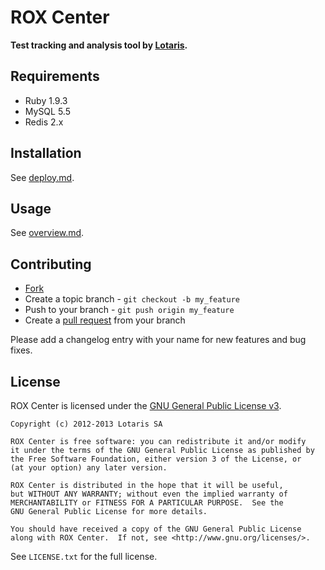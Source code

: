 # ROX Center

**Test tracking and analysis tool by [Lotaris](http://www.lotaris.com).**

## Requirements

* Ruby 1.9.3
* MySQL 5.5
* Redis 2.x

## Installation

See [deploy.md](doc/rox/deploy.md).

## Usage

See [overview.md](doc/rox/overview.md).

## Contributing

* [Fork](https://help.github.com/articles/fork-a-repo)
* Create a topic branch - `git checkout -b my_feature`
* Push to your branch - `git push origin my_feature`
* Create a [pull request](http://help.github.com/pull-requests/) from your branch

Please add a changelog entry with your name for new features and bug fixes.

## License

ROX Center is licensed under the [GNU General Public License v3](http://www.gnu.org/licenses/gpl.html).

    Copyright (c) 2012-2013 Lotaris SA

    ROX Center is free software: you can redistribute it and/or modify
    it under the terms of the GNU General Public License as published by
    the Free Software Foundation, either version 3 of the License, or
    (at your option) any later version.

    ROX Center is distributed in the hope that it will be useful,
    but WITHOUT ANY WARRANTY; without even the implied warranty of
    MERCHANTABILITY or FITNESS FOR A PARTICULAR PURPOSE.  See the
    GNU General Public License for more details.

    You should have received a copy of the GNU General Public License
    along with ROX Center.  If not, see <http://www.gnu.org/licenses/>.

See `LICENSE.txt` for the full license.
